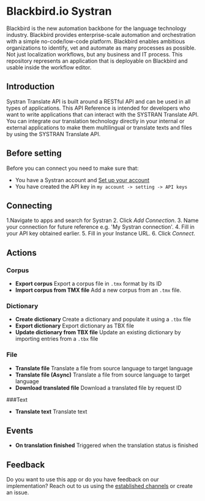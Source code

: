 # Blackbird.io Systran

Blackbird is the new automation backbone for the language technology industry. Blackbird provides enterprise-scale automation and orchestration with a simple no-code/low-code platform. Blackbird enables ambitious organizations to identify, vet and automate as many processes as possible. Not just localization workflows, but any business and IT process. This repository represents an application that is deployable on Blackbird and usable inside the workflow editor.

## Introduction

<!-- begin docs -->

Systran Translate API is built around a RESTful API and can be used in all types of applications.
This API Reference is intended for developers who want to write applications that can interact with the SYSTRAN Translate API. 
You can integrate our translation technology directly in your internal or external applications to make them multilingual or translate texts and files by using the SYSTRAN Translate API.

## Before setting

Before you can connect you need to make sure that:
- You have a Systran account and [Set up your account](https://spns-dev-web.systran.us/en/authentication)
- You have created the API key in  `my account -> setting -> API keys`

## Connecting
1.Navigate to apps and search for Systran
2. Click _Add Connection_.
3. Name your connection for future reference e.g. 'My Systran connection'.
4. Fill in your API key obtained earlier.
5. Fill in your Instance URL.
6. Click _Connect_.


## Actions

### Corpus

- **Export corpus** Export a corpus file in `.tmx` format by its ID
- **Import corpus from TMX file** Add a new corpus from an `.tmx` file.

### Dictionary

- **Create dictionary** Create a dictionary and populate it using a `.tbx` file
- **Export dictionary** Export dictionary as TBX file
- **Update dictionary from TBX file** Update an existing dictionary by importing entries from a `.tbx` file

### File

- **Translate file** Translate a file from source language to target language
- **Translate file (Async)** Translate a file from source language to target language
- **Download translated file** Download a translated file by request ID

###Text

- **Translate text** Translate text


## Events

- **On translation finished** Triggered when the translation status is finished

## Feedback

Do you want to use this app or do you have feedback on our implementation? Reach out to us using the [established channels](https://www.blackbird.io/) or create an issue.

<!-- end docs -->
